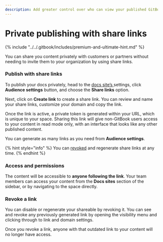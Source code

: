 ```yaml
---
description: Add greater control over who can view your published GitBook documentation.
---
```


# Private publishing with share links

{% include "../../.gitbook/includes/premium-and-ultimate-hint.md" %}

You can share you content privately with customers or partners without needing to invite them to your organization by using share links.

### Publish with share links

To publish your docs privately, head to the [docs site’s ](../site-settings.md)settings, click **Audience settings** button, and choose the **Share links** option.

Next, click on **Create link** to create a share link. You can review and name your share links, customize your domain and copy the link.

Once the link is active, a private token is generated within your URL, which is unique to your space. Sharing this link will give non-GitBook users access to your content in read mode only, with an interface that looks like any other published content.

You can generate as many links as you need from **Audience settings**.

{% hint style="info" %}
You can [revoked](share-links.md#revoke-a-link) and regenerate share links at any time.
{% endhint %}

### Access and permissions

The content will be accessible to **anyone following the link**. Your team members can access your content from the **Docs sites** section of the sidebar, or by navigating to the space directly.

### Revoke a link

You can disable or regenerate your shareable by revoking it. You can see and revoke any previously generated link by opening the visibility menu and clicking through to link and domain settings.&#x20;

Once you revoke a link, anyone with that outdated link to your content will no longer have access.
